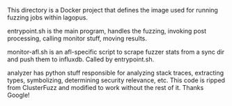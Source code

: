 This directory is a Docker project that defines the image used for running
fuzzing jobs within lagopus.

entrypoint.sh is the main program, handles the fuzzing, invoking post
processing, calling monitor stuff, moving results.

monitor-afl.sh is an afl-specific script to scrape fuzzer stats from a sync dir
and push them to influxdb. Called by entrypoint.sh.

analyzer has python stuff responsible for analyzing stack traces, extracting
types, symbolizing, determining security relevance, etc. This code is ripped
from ClusterFuzz and modified to work without the rest of it. Thanks Google!

